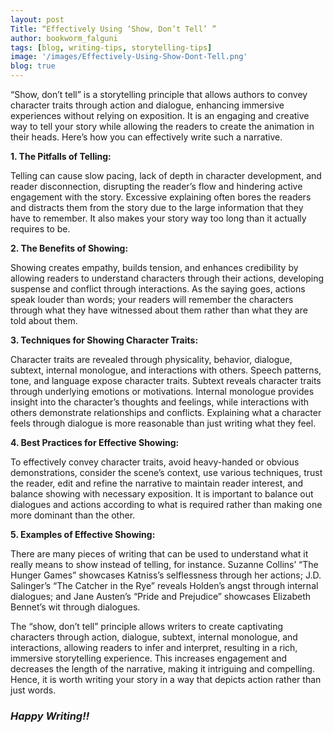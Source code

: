 ```yaml
---
layout: post
Title: “Effectively Using ‘Show, Don’t Tell’ ”
author: bookworm_falguni
tags: [blog, writing-tips, storytelling-tips]
image: '/images/Effectively-Using-Show-Dont-Tell.png'
blog: true
---
```

“Show, don’t tell” is a storytelling principle that allows authors to convey character traits through action and dialogue, enhancing immersive experiences without relying on exposition. It is an engaging and creative way to tell your story while allowing the readers to create the animation in their heads. Here’s how you can effectively write such a narrative.
  
**1. The Pitfalls of Telling:**
 
Telling can cause slow pacing, lack of depth in character development, and reader disconnection, disrupting the reader’s flow and hindering active engagement with the story. Excessive explaining often bores the readers and distracts them from the story due to the large information that they have to remember. It also makes your story way too long than it actually requires to be.

**2. The Benefits of Showing:**
 
Showing creates empathy, builds tension, and enhances credibility by allowing readers to understand characters through their actions, developing suspense and conflict through interactions. As the saying goes, actions speak louder than words; your readers will remember the characters through what they have witnessed about them rather than what they are told about them. 
 
**3. Techniques for Showing Character Traits:**
 
Character traits are revealed through physicality, behavior, dialogue, subtext, internal monologue, and interactions with others. Speech patterns, tone, and language expose character traits. Subtext reveals character traits through underlying emotions or motivations. Internal monologue provides insight into the character’s thoughts and feelings, while interactions with others demonstrate relationships and conflicts. Explaining what a character feels through dialogue is more reasonable than just writing what they feel.
	 
**4. Best Practices for Effective Showing:**
 
To effectively convey character traits, avoid heavy-handed or obvious demonstrations, consider the scene’s context, use various techniques, trust the reader, edit and refine the narrative to maintain reader interest, and balance showing with necessary exposition. It is important to balance out dialogues and actions according to what is required rather than making one more dominant than the other.

**5. Examples of Effective Showing:**
 
There are many pieces of writing that can be used to understand what it really means to show instead of telling, for instance. Suzanne Collins’ “The Hunger Games” showcases Katniss’s selflessness through her actions; J.D. Salinger’s “The Catcher in the Rye” reveals Holden’s angst through internal dialogues; and Jane Austen’s “Pride and Prejudice” showcases Elizabeth Bennet’s wit through dialogues.
  
The “show, don’t tell” principle allows writers to create captivating characters through action, dialogue, subtext, internal monologue, and interactions, allowing readers to infer and interpret, resulting in a rich, immersive storytelling experience. This increases engagement and decreases the length of the narrative, making it intriguing and compelling. Hence, it is worth writing your story in a way that depicts action rather than just words.

### ***Happy Writing!!***

